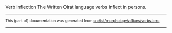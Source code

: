 Verb inflection
The Written Oirat language verbs inflect in persons.

* * *

<small>This (part of) documentation was generated from [src/fst/morphology/affixes/verbs.lexc](https://github.com/giellalt/lang-xwo/blob/main/src/fst/morphology/affixes/verbs.lexc)</small>

---

